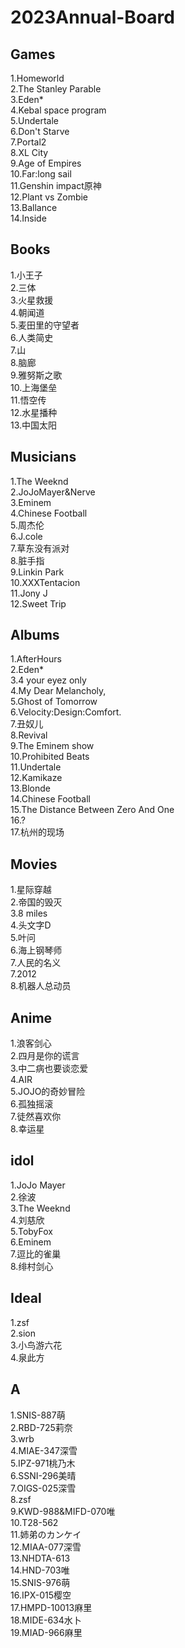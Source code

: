 # 2023Annual-Board

## Games
1.Homeworld  
2.The Stanley Parable  
3.Eden*  
4.Kebal space program  
5.Undertale  
6.Don't Starve  
7.Portal2  
8.XL City  
9.Age of Empires  
10.Far:long sail  
11.Genshin impact原神  
12.Plant vs Zombie  
13.Ballance  
14.Inside  

## Books
1.小王子  
2.三体  
3.火星救援  
4.朝闻道  
5.麦田里的守望者  
6.人类简史  
7.山  
8.脑廊  
9.雅努斯之歌  
10.上海堡垒  
11.悟空传  
12.水星播种  
13.中国太阳  
 
## Musicians
1.The Weeknd  
2.JoJoMayer&Nerve  
3.Eminem  
4.Chinese Football  
5.周杰伦  
6.J.cole   
7.草东没有派对  
8.脏手指  
9.Linkin Park  
10.XXXTentacion  
11.Jony J  
12.Sweet Trip  

## Albums
1.AfterHours  
2.Eden*    
3.4 your eyez only   
4.My Dear Melancholy,  
5.Ghost of Tomorrow   
6.Velocity:Design:Comfort.  
7.丑奴儿  
8.Revival   
9.The Eminem show   
10.Prohibited Beats  
11.Undertale  
12.Kamikaze  
13.Blonde  
14.Chinese Football  
15.The Distance Between Zero And One  
16.?  
17.杭州的现场  

## Movies
1.星际穿越  
2.帝国的毁灭  
3.8 miles  
4.头文字D  
5.叶问  
6.海上钢琴师  
7.人民的名义  
7.2012  
8.机器人总动员  

## Anime 
1.浪客剑心   
2.四月是你的谎言    
3.中二病也要谈恋爱  
4.AIR  
5.JOJO的奇妙冒险  
6.孤独摇滚  
7.徒然喜欢你  
8.幸运星  

## idol
1.JoJo Mayer  
2.徐波  
3.The Weeknd  
4.刘慈欣  
5.TobyFox  
6.Eminem  
7.逗比的雀巢  
8.绯村剑心  

## Ideal
1.zsf  
2.sion  
3.小鸟游六花    
4.泉此方  

## A
1.SNIS-887萌  
2.RBD-725莉奈  
3.wrb  
4.MIAE-347深雪  
5.IPZ-971桃乃木  
6.SSNI-296美晴  
7.OIGS-025深雪  
8.zsf  
9.KWD-988&MIFD-070唯  
10.T28-562   
11.姉弟のカンケイ  
12.MIAA-077深雪  
13.NHDTA-613  
14.HND-703唯  
15.SNIS-976萌  
16.IPX-015樱空  
17.HMPD-10013麻里  
18.MIDE-634水卜   
19.MIAD-966麻里  
